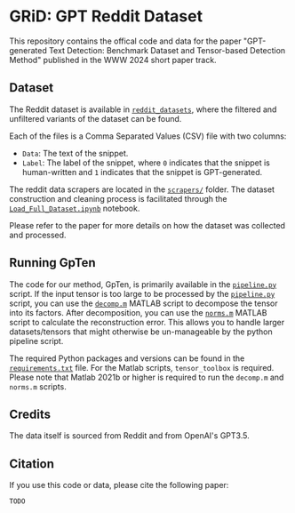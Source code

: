 # GRiD: GPT Reddit Dataset

This repository contains the offical code and data for the paper "GPT-generated Text Detection: Benchmark Dataset and
Tensor-based Detection Method" published in the WWW 2024 short paper track.

## Dataset

The Reddit dataset is available in [`reddit_datasets`](/reddit_datasets/), where the filtered and unfiltered variants of the dataset can be found.

Each of the files is a Comma Separated Values (CSV) file with two columns:

- `Data`: The text of the snippet.
- `Label`: The label of the snippet, where `0` indicates that the snippet is human-written and `1` indicates that the snippet is GPT-generated.

The reddit data scrapers are located in the [`scrapers/`](/scrapers) folder. The dataset construction and cleaning process is facilitated through the [`Load_Full_Dataset.ipynb`](/Load_Full_Dataset.ipynb) notebook.

Please refer to the paper for more details on how the dataset was collected and processed.

## Running GpTen

The code for our method, GpTen, is primarily available in the [`pipeline.py`](/pipeline.py) script. If the input tensor is too large to be processed by the [`pipeline.py`](/pipeline.py) script, you can use the [`decomp.m`](/decomp.m) MATLAB script to decompose the tensor into its factors. After decomposition, you can use the [`norms.m`](/norms.m) MATLAB script to calculate the reconstruction error. This allows you to handle larger datasets/tensors that might otherwise be un-manageable by the python pipeline script.


The required Python packages and versions can be found in the [`requirements.txt`](/requirements.txt) file. For the Matlab scripts, `tensor_toolbox` is required. Please note that Matlab 2021b or higher is required to run the `decomp.m` and `norms.m` scripts.

## Credits

The data itself is sourced from Reddit and from OpenAI's GPT3.5.

## Citation

If you use this code or data, please cite the following paper:

```latex
TODO
```
